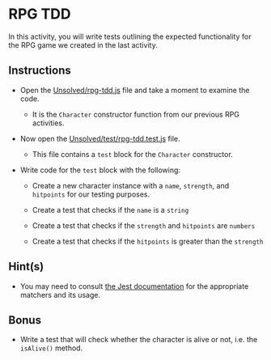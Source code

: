 # RPG TDD

In this activity, you will write tests outlining the expected functionality for the RPG game we created in the last activity.

## Instructions

* Open the [Unsolved/rpg-tdd.js](Unsolved/rpg-tdd.js) file and take a moment to examine the code.
  
  * It is the `Character` constructor function from our previous RPG activities. 

* Now open the [Unsolved/test/rpg-tdd.test.js](Unsolved/test/rpg-tdd.test.js) file.

  * This file contains a `test` block for the `Character` constructor.

* Write code for the `test` block with the following:

  * Create a new character instance with a `name`, `strength`, and `hitpoints` for our testing purposes.

  * Create a test that checks if the `name` is a `string`

  * Create a test that checks if the `strength` and `hitpoints` are `numbers`

  * Create a test that checks if the `hitpoints` is greater than the `strength`

## Hint(s)

* You may need to consult [the Jest documentation](https://jestjs.io/docs/en/using-matchers) for the appropriate matchers and its usage.  

## Bonus

* Write a test that will check whether the character is alive or not, i.e. the `isAlive()` method.